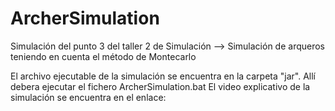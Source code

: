 # ArcherSimulation
Simulación del punto 3 del taller 2 de Simulación --> Simulación de arqueros teniendo en cuenta el método de Montecarlo

El archivo ejecutable de la simulación se encuentra en la carpeta "jar". Allí debera ejecutar el fichero ArcherSimulation.bat 
El video explicativo de la simulación se encuentra en el enlace: 
